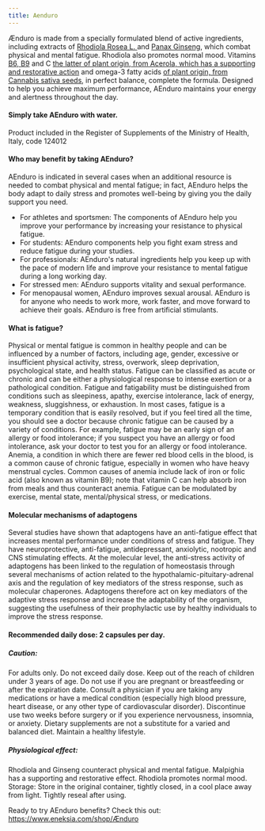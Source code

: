 ```yaml
---
title: Aenduro
---
```


Ænduro is made from a specially formulated blend of active ingredients, including extracts of [Rhodiola Rosea L. ](https://www.dioscorides.org/blog/rhodiola-blog) and [Panax Ginseng](https://www.dioscorides.org/blog/ginseng-blog), which combat physical and mental fatigue. Rhodiola also promotes normal mood. Vitamins [B6, B9](https://www.dioscorides.org/blog/vitamins-B-blog) and C [the latter of plant origin, from Acerola, which has a supporting and restorative action](https://www.dioscorides.org/blog/acerola-blog) and omega-3 fatty acids [of plant origin, from Cannabis sativa seeds](https://www.dioscorides.org/blog/cannabis-blog), in perfect balance, complete the formula. Designed to help you achieve maximum performance, AEnduro maintains your energy and alertness throughout the day. 

#### Simply take AEnduro with water.


Product included in the Register of Supplements of the Ministry of Health, Italy, code 124012


#### Who may benefit by taking AEnduro?
AEnduro is indicated in several cases when an additional resource is needed to combat physical and mental fatigue; in fact, AEnduro helps the body adapt to daily stress and promotes well-being by giving you the daily support you need. 
- For athletes and sportsmen: The components of AEnduro help you improve your performance by increasing your resistance to physical fatigue. 
- For students: AEnduro components help you fight exam stress and reduce fatigue during your studies. 
- For professionals: AEnduro's natural ingredients help you keep up with the pace of modern life and improve your resistance to mental fatigue during a long working day. 
- For stressed men: AEnduro supports vitality and sexual performance. 
- For menopausal women, AEnduro improves sexual arousal. 
AEnduro is for anyone who needs to work more, work faster, and move forward to achieve their goals. 
AEnduro is free from artificial stimulants.



#### What is fatigue?
Physical or mental fatigue is common in healthy people and can be influenced by a number of factors, including age, gender, excessive or insufficient physical activity, stress, overwork, sleep deprivation, psychological state, and health status. Fatigue can be classified as acute or chronic and can be either a physiological response to intense exertion or a pathological condition. Fatigue and fatigability must be distinguished from conditions such as sleepiness, apathy, exercise intolerance, lack of energy, weakness, sluggishness, or exhaustion. 
In most cases, fatigue is a temporary condition that is easily resolved, but if you feel tired all the time, you should see a doctor because chronic fatigue can be caused by a variety of conditions. 
For example, fatigue may be an early sign of an allergy or food intolerance; if you suspect you have an allergy or food intolerance, ask your doctor to test you for an allergy or food intolerance.
Anemia, a condition in which there are fewer red blood cells in the blood, is a common cause of chronic fatigue, especially in women who have heavy menstrual cycles. Common causes of anemia include lack of iron or folic acid (also known as vitamin B9); note that vitamin C can help absorb iron from meals and thus counteract anemia.
Fatigue can be modulated by exercise, mental state, mental/physical stress, or medications.


#### Molecular mechanisms of adaptogens 
Several studies have shown that adaptogens have an anti-fatigue effect that increases mental performance under conditions of stress and fatigue. They have neuroprotective, anti-fatigue, antidepressant, anxiolytic, nootropic and CNS stimulating effects. 
At the molecular level, the anti-stress activity of adaptogens has been linked to the regulation of homeostasis through several mechanisms of action related to the hypothalamic-pituitary-adrenal axis and the regulation of key mediators of the stress response, such as molecular chaperones. Adaptogens therefore act on key mediators of the adaptive stress response and increase the adaptability of the organism, suggesting the usefulness of their prophylactic use by healthy individuals to improve the stress response. 





#### Recommended daily dose: 2 capsules per day.

##### Caution:
For adults only. Do not exceed daily dose. Keep out of the reach of children under 3 years of age. Do not use if you are pregnant or breastfeeding or after the expiration date. Consult a physician if you are taking any medications or have a medical condition (especially high blood pressure, heart disease, or any other type of cardiovascular disorder). Discontinue use two weeks before surgery or if you experience nervousness, insomnia, or anxiety. Dietary supplements are not a substitute for a varied and balanced diet. Maintain a healthy lifestyle.

##### Physiological effect: 
Rhodiola and Ginseng counteract physical and mental fatigue. Malpighia has a supporting and restorative effect. Rhodiola promotes normal mood.
Storage: Store in the original container, tightly closed, in a cool place away from light. Tightly reseal after using.

Ready to try AEnduro benefits? Check this out:
https://www.eneksia.com/shop/Ænduro